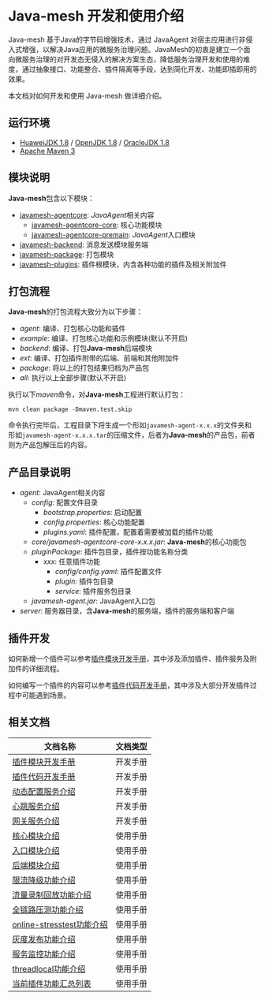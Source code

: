 # Java-mesh 开发和使用介绍

Java-mesh 基于Java的字节码增强技术，通过 JavaAgent 对宿主应用进行非侵入式增强，以解决Java应用的微服务治理问题。JavaMesh的初衷是建立一个面向微服务治理的对开发态无侵入的解决方案生态，降低服务治理开发和使用的难度，通过抽象接口、功能整合、插件隔离等手段，达到简化开发、功能即插即用的效果。

本文档对如何开发和使用 Java-mesh 做详细介绍。

## 运行环境

- [HuaweiJDK 1.8](https://gitee.com/openeuler/bishengjdk-8) / [OpenJDK 1.8](https://github.com/openjdk/jdk) / [OracleJDK 1.8](https://www.oracle.com/java/technologies/downloads/)
- [Apache Maven 3](https://maven.apache.org/download.cgi)

## 模块说明

**Java-mesh**包含以下模块：

- [javamesh-agentcore](../javamesh-agentcore): *JavaAgent*相关内容
  - [javamesh-agentcore-core](../javamesh-agentcore/javamesh-agentcore-core): 核心功能模块
  - [javamesh-agentcore-premain](../javamesh-agentcore/javamesh-agentcore-premain): *JavaAgent*入口模块
- [javamesh-backend](../javamesh-backend): 消息发送模块服务端
- [javamesh-package](../javamesh-package): 打包模块  
- [javamesh-plugins](../javamesh-plugins): 插件根模块，内含各种功能的插件及相关附加件

## 打包流程

**Java-mesh**的打包流程大致分为以下步骤：

- *agent*: 编译、打包核心功能和插件
- *example*: 编译、打包核心功能和示例模块(默认不开启)
- *backend*: 编译、打包**Java-mesh**后端模块
- *ext*: 编译、打包插件附带的后端、前端和其他附加件
- *package*: 将以上的打包结果归档为产品包
- *all*: 执行以上全部步骤(默认不开启)

执行以下*maven*命令，对**Java-mesh**工程进行默认打包：

```shell
mvn clean package -Dmaven.test.skip
```

命令执行完毕后，工程目录下将生成一个形如`javamesh-agent-x.x.x`的文件夹和形如`javamesh-agent-x.x.x.tar`的压缩文件，后者为**Java-mesh**的产品包，前者则为产品包解压后的内容。

## 产品目录说明

- *agent*: JavaAgent相关内容
  - *config*: 配置文件目录
    - *bootstrap.properties*: 启动配置
    - *config.properties*: 核心功能配置
    - *plugins.yaml*: 插件配置，配置着需要被加载的插件功能
  - *core/javamesh-agentcore-core-x.x.x.jar*: **Java-mesh**的核心功能包
  - *pluginPackage*: 插件包目录，插件按功能名称分类
    - *xxx*: 任意插件功能
      - *config/config.yaml*: 插件配置文件
      - *plugin*: 插件包目录
      - *service*: 插件服务包目录
  - *javamesh-agent.jar*: JavaAgent入口包
- *server*: 服务器目录，含**Java-mesh**的服务端，插件的服务端和客户端

## 插件开发

如何新增一个插件可以参考[插件模块开发手册](dev-guide/dev_plugin_module.md)，其中涉及添加插件、插件服务及附加件的详细流程。

如何编写一个插件的内容可以参考[插件代码开发手册](dev-guide/dev_plugin_code.md)，其中涉及大部分开发插件过程中可能遇到场景。

## 相关文档

|文档名称|文档类型|
|---|---|
|[插件模块开发手册](dev-guide/dev_plugin_module.md)|开发手册|
|[插件代码开发手册](dev-guide/dev_plugin_code.md)|开发手册|
|[动态配置服务介绍](dev-guide/service_dynamicconfig.md)|开发手册|
|[心跳服务介绍](dev-guide/service_heartbeat.md)|开发手册|
|[网关服务介绍](dev-guide/service_send.md)|开发手册|
|[核心模块介绍](user-guide/agentcore.md)|使用手册|
|[入口模块介绍](user-guide/entrance.md)|使用手册|
|[后端模块介绍](user-guide/backend.md)|使用手册|
|[限流降级功能介绍](user-guide/flowcontrol/document.md)|使用手册|
|[流量录制回放功能介绍](user-guide/flowrecord/document.md)|使用手册|
|[全链路压测功能介绍](user-guide/hercules/document.md)|使用手册|
|[online-stresstest功能介绍](user-guide/online-stresstest/document.md)|使用手册|
|[灰度发布功能介绍](user-guide/route/document.md)|使用手册|
|[服务监控功能介绍](user-guide/server-monitor/document.md)|使用手册|
|[threadlocal功能介绍](user-guide/threadlocal/document.md)|使用手册|
|[当前插件功能汇总列表](user-guide/feature-list.md)|使用手册|

